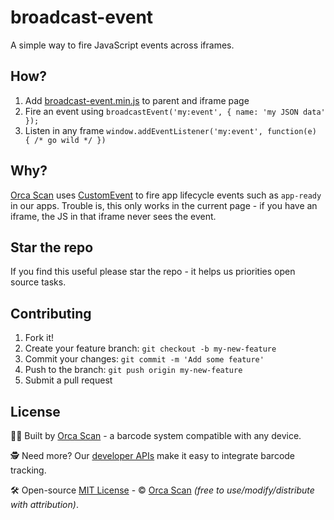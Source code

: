 # broadcast-event

A simple way to fire JavaScript events across iframes.

## How?

1. Add [broadcast-event.min.js](dist/broadcast-event.min.js) to parent and iframe page
2. Fire an event using `broadcastEvent('my:event', { name: 'my JSON data' });`
3. Listen in any frame `window.addEventListener('my:event', function(e) { /* go wild */ })`

## Why?

[Orca Scan](https://orcascan.com) uses [CustomEvent](https://developer.mozilla.org/en-US/docs/Web/API/CustomEvent/CustomEvent) to fire app lifecycle events such as `app-ready` in our apps. Trouble is, this only works in the current page - if you have an iframe, the JS in that iframe never sees the event.

## Star the repo

If you find this useful please star the repo - it helps us priorities open source tasks.

## Contributing

1. Fork it!
2. Create your feature branch: `git checkout -b my-new-feature`
3. Commit your changes: `git commit -m 'Add some feature'`
4. Push to the branch: `git push origin my-new-feature`
5. Submit a pull request

## License

👨‍💻 Built by [Orca Scan](https://orcascan.com) - a barcode system compatible with any device.

🕵️ Need more? Our [developer APIs](https://orcascan.com/guides?tag=for-developers) make it easy to integrate barcode tracking.

🛠️ Open-source [MIT License](LICENSE) - © [Orca Scan](https://orcascan.com) _(free to use/modify/distribute with attribution)_.
